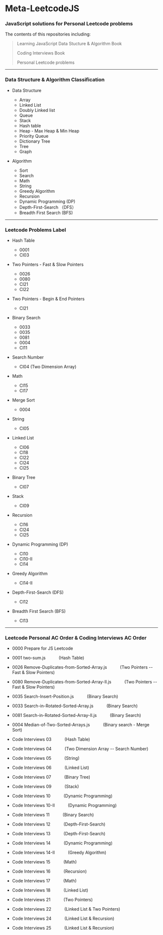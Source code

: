  # Meta-LeetcodeJS

  ### JavaScript solutions for Personal Leetcode problems

  The contents of this repositories including:

> Learning JavaScript Data Stucture & Algorithm Book
>
> Coding Interviews Book
>
> Personal Leetcode problems

***

  ### Data Structure & Algorithm Classification

  - Data Structure
    - Array
    - Linked List
    - Doubly Linked list
    - Queue
    - Stack
    - Hash table
    - Heap - Max Heap & Min Heap
    - Priority Queue
    - Dictionary Tree
    - Tree
    - Graph

  - Algorithm
    - Sort
    - Search
    - Math
    - String
    - Greedy Algorithm
    - Recursion
    - Dynamic Programming (DP)
    - Depth-First-Search （DFS）
    - Breadth First Search (BFS)

***

### Leetcode Problems Label

- Hash Table
  - 0001
  - CI03

- Two Pointers - Fast & Slow Pointers
  - 0026
  - 0080
  - CI21
  - CI22

- Two Pointers - Begin & End Pointers
  - CI21

- Binary Search
  - 0033
  - 0035
  - 0081
  - 0004
  - CI11

- Search Number
  - CI04 (Two Dimension Array)

- Math
  - CI15
  - CI17

- Merge Sort
  - 0004

- String
  - CI05

- Linked List
  - CI06
  - CI18
  - CI22
  - CI24
  - CI25

- Binary Tree
  - CI07

- Stack
  - CI09

- Recursion
  - CI16
  - CI24
  - CI25

- Dynamic Programming (DP)
  - CI10
  - CI10-II
  - CI14

- Greedy Algorithm
  - CI14-II

- Depth-First-Search (DFS)
  - CI12

- Breadth First Search (BFS)
  - CI13

***

### Leetcode Personal AC Order & Coding Interviews AC Order

- 0000 Prepare for JS Leetcode
- 0001 two-sum.js &nbsp; &nbsp; &nbsp; &nbsp; &nbsp; (Hash Table)
- 0026 Remove-Duplicates-from-Sorted-Array.js &nbsp; &nbsp; &nbsp; &nbsp; &nbsp; (Two Pointers -- Fast & Slow Pointers)
- 0080 Remove-Duplicates-from-Sorted-Array-II.js &nbsp; &nbsp; &nbsp; &nbsp; &nbsp; (Two Pointers -- Fast & Slow Pointers)
- 0035 Search-Insert-Position.js &nbsp; &nbsp; &nbsp; &nbsp; &nbsp; (Binary Search)
- 0033 Search-in-Rotated-Sorted-Array.js &nbsp; &nbsp; &nbsp; &nbsp; &nbsp; (Binary Search)
- 0081 Search-in-Rotated-Sorted-Array-II.js &nbsp; &nbsp; &nbsp; &nbsp; &nbsp; (Binary Search)
- 0004 Median-of-Two-Sorted-Arrays.js &nbsp; &nbsp; &nbsp; &nbsp; &nbsp; (Binary search - Merge Sort)
- Code Interviews 03 &nbsp; &nbsp; &nbsp; &nbsp; &nbsp; (Hash Table)
- Code Interviews 04 &nbsp; &nbsp; &nbsp; &nbsp; &nbsp; (Two Dimension Array -- Search Number)
- Code Interviews 05 &nbsp; &nbsp; &nbsp; &nbsp; &nbsp; (String)
- Code Interviews 06 &nbsp; &nbsp; &nbsp; &nbsp; &nbsp; (Linked List)
- Code Interviews 07 &nbsp; &nbsp; &nbsp; &nbsp; &nbsp; (Binary Tree)
- Code Interviews 09 &nbsp; &nbsp; &nbsp; &nbsp; &nbsp; (Stack)
- Code Interviews 10 &nbsp; &nbsp; &nbsp; &nbsp; &nbsp; (Dynamic Programming)
- Code Interviews 10-II &nbsp; &nbsp; &nbsp; &nbsp; &nbsp; (Dynamic Programming)
- Code Interviews 11 &nbsp; &nbsp; &nbsp; &nbsp; &nbsp; (Binary Search)
- Code Interviews 12 &nbsp; &nbsp; &nbsp; &nbsp; &nbsp; (Depth-First-Search)
- Code Interviews 13 &nbsp; &nbsp; &nbsp; &nbsp; &nbsp; (Depth-First-Search)
- Code Interviews 14 &nbsp; &nbsp; &nbsp; &nbsp; &nbsp; (Dynamic Programming)
- Code Interviews 14-II &nbsp; &nbsp; &nbsp; &nbsp; &nbsp; (Greedy Algorithm)
- Code Interviews 15 &nbsp; &nbsp; &nbsp; &nbsp; &nbsp; (Math)
- Code Interviews 16 &nbsp; &nbsp; &nbsp; &nbsp; &nbsp; (Recursion)
- Code Interviews 17 &nbsp; &nbsp; &nbsp; &nbsp; &nbsp; (Math)
- Code Interviews 18 &nbsp; &nbsp; &nbsp; &nbsp; &nbsp; (Linked List)


- Code Interviews 21 &nbsp; &nbsp; &nbsp; &nbsp; &nbsp; (Two Pointers)
- Code Interviews 22 &nbsp; &nbsp; &nbsp; &nbsp; &nbsp; (Linked List & Two Pointers)
- Code Interviews 24 &nbsp; &nbsp; &nbsp; &nbsp; &nbsp; (Linked List & Recursion)
- Code Interviews 25 &nbsp; &nbsp; &nbsp; &nbsp; &nbsp; (Linked List & Recursion)

